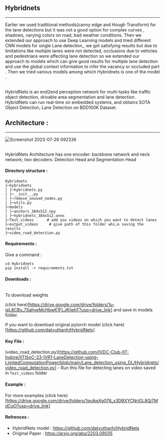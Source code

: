 ## Hybridnets
<hr>
<p>
Earlier we used traditional methods(canny edge and Hough Transform) for the lane detections but it was not a good option for complex curves , shadows, varying colors on road, bad weather conditions.
Then we extended our approach to use Deep Learning models and tried different CNN models for single Lane detection,, we got satisfying results but due to limitations like multiple lanes were not detected, occlusions
due to vehicles and pedestrians were affecting lane detection so we extended our approach to models which can give good results for multiple lane detection and use the global context information to infer the vacancy or 
occluded part . Then we tried various models among which Hybridnets is one of the model .
</p>
<br>
HybridNets is an end2end perception network for multi-tasks like  traffic object detection, drivable area segmentation and lane detection. HybridNets can run real-time on embedded systems, and obtains SOTA Object Detection, Lane Detection on BDD100K Dataset.

## Architecture :
<hr>

![Screenshot 2023-07-26 092336](https://github.com/IVDC-Club-IIT-Indore/IITISoC-23-IVR1-LaneDetection-using-LimitedComputationPower/assets/117708050/92699498-db25-438a-a532-1a8f8e17f2bf)


<br>
HybridNets Architecture has one encoder: backbone network and neck network; two decoders: Detection Head and Segmentation Head
<br>

#### Directory structure :
```
Hybridnets
├─hybridnets
| ├─hybridnets.py
| ├─__init__.py
| ├─remove_unused_nodes.py
| ├─utils.py
├─models
| ├─anchors_384x512.npy
| ├─hybridnets_384x512.onnx
├─Test_videos      # add you videos on which you want to detect lanes
├─output_videos     # give path of this folder whi;e saving the results
├─video_road_detection.py
```
#### Requirements :

Give a command :
```
cd Hybridnets
pip install -r requirements.txt

```
#### Downloads :

<br>
To download weights

(click here)[https://drive.google.com/drive/folders/1u-gjL8CBy_7SahyeMcHbwK1FLJKIiehT?usp=drive_link] and save in models folder.

If you want to download original pytorch model (click here)[https://github.com/datvuthanh/HybridNets]

#### Key File :

 (video_road_detection.py)[https://github.com/IVDC-Club-IIT-Indore/IITISoC-23-IVR1-LaneDetection-using-LimitedComputationPower/blob/main/Lane_detection_using_DL/Hybridnets/video_road_detection.py]  - 
 Run this file for detecting lanes on video saved  in ```Test_videos``` folder

#### Example :

For more examples (click here)[https://drive.google.com/drive/folders/1quIkeXg076_x3DBXYCNrjGL8Qj7MdCqO?usp=drive_link]

#### Refrences :

- HybridNets model : https://github.com/datvuthanh/HybridNets
- Original Paper : https://arxiv.org/abs/2203.09035
 
